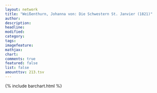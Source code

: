 ```yaml
---
layout: network
title: "Weißenthurn, Johanna von: Die Schwestern St. Janvier (1821)"
author:
description:
headline:
modified:
category:
tags:
imagefeature: 
mathjax: 
chart: 
comments: true
featured: false
list: false
amounttsv: 213.tsv
---
```

{% include barchart.html %}
